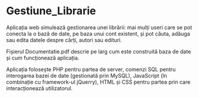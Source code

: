 # Gestiune_Librarie

Aplicația web simulează gestionarea unei librării: mai mulți useri care se pot conecta la o bază de date, pe baza unui cont existent, și pot căuta, adăuga sau edita datele despre cărți, autori sau edituri.

Fișierul Documentatie.pdf descrie pe larg cum este construită baza de date și cum funcționează aplicația.

Aplicația folosește PHP pentru partea de server, comenzi SQL pentru interogarea bazei de date (gestionată prin MySQL), JavaScript (în combinație cu framework-ul jQuerry), HTML și CSS pentru partea prin care interacționează utilizatorul.
